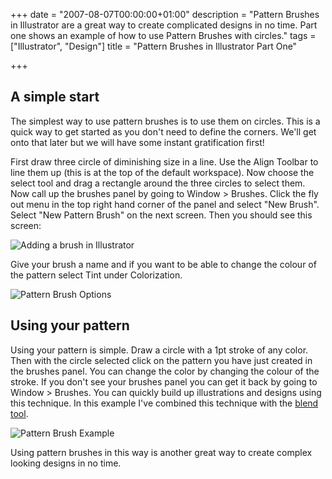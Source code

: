 +++
date = "2007-08-07T00:00:00+01:00"
description = "Pattern Brushes in Illustrator are a great way to create complicated designs in no time. Part one shows an example of how to use Pattern Brushes with circles."
tags = ["Illustrator", "Design"]
title = "Pattern Brushes in Illustrator Part One"

+++

## A simple start

The simplest way to use pattern brushes is to use them on circles. This is a quick way to get started as you don't need to define the corners. We'll get onto that later but we will have some instant gratification first!

First draw three circle of diminishing size in a line. Use the Align Toolbar to line them up (this is at the top of the default workspace). Now choose the select tool and drag a rectangle around the three circles to select them. Now call up the brushes panel by going to Window > Brushes. Click the fly out menu in the top right hand corner of the panel and select "New Brush". Select "New Pattern Brush" on the next screen. Then you should see this screen: 

![Adding a brush in Illustrator][1] 

Give your brush a name and if you want to be able to change the colour of the pattern select Tint under Colorization.

![Pattern Brush Options][2] 

## Using your pattern

Using your pattern is simple. Draw a circle with a 1pt stroke of any color. Then with the circle selected click on the pattern you have just created in the brushes panel. You can change the color by changing the colour of the stroke. If you don't see your brushes panel you can get it back by going to Window > Brushes. You can quickly build up illustrations and designs using this technique. In this example I've combined this technique with the [blend tool][3].

![Pattern Brush Example][4] 

Using pattern brushes in this way is another great way to create complex looking designs in no time.

 [1]: /images/articles/add_brush.jpg 
 [2]: /images/articles/add_pattern_options.jpg 
 [3]: /journal/illustrator_101_the_blend_tool/
 [4]: /images/articles/circles_pattern_brush.png 
